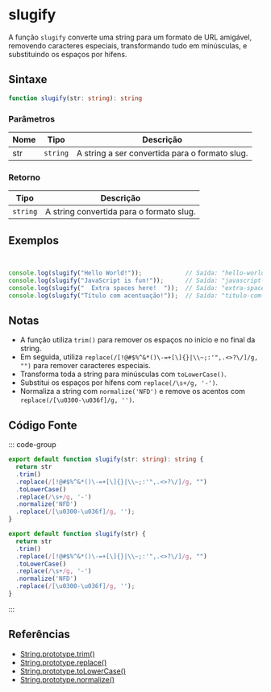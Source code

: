 # slugify

A função `slugify` converte uma string para um formato de URL amigável, removendo caracteres especiais, transformando tudo em minúsculas, e substituindo os espaços por hífens.

## Sintaxe

```typescript
function slugify(str: string): string
```

### Parâmetros

| Nome  | Tipo     | Descrição                                          |
|-------|----------|----------------------------------------------------|
| str   | `string` | A string a ser convertida para o formato slug.     |

### Retorno

| Tipo    | Descrição                                      |
|---------|------------------------------------------------|
| `string` | A string convertida para o formato slug.       |

## Exemplos

```typescript


console.log(slugify("Hello World!"));            // Saída: "hello-world"
console.log(slugify("JavaScript is fun!"));      // Saída: "javascript-is-fun"
console.log(slugify("  Extra spaces here!  "));  // Saída: "extra-spaces-here"
console.log(slugify("Título com acentuação!"));  // Saída: "titulo-com-acentuacao"
```

## Notas

- A função utiliza `trim()` para remover os espaços no início e no final da string.
- Em seguida, utiliza `replace(/[!@#$%^&*()\-=+[\]{}|\\~;:'",.<>?\/]/g, "")` para remover caracteres especiais.
- Transforma toda a string para minúsculas com `toLowerCase()`.
- Substitui os espaços por hífens com `replace(/\s+/g, '-')`.
- Normaliza a string com `normalize('NFD')` e remove os acentos com `replace(/[\u0300-\u036f]/g, '')`.

## Código Fonte

::: code-group
```typescript
export default function slugify(str: string): string {
  return str
  .trim()
  .replace(/[!@#$%^&*()\-=+[\]{}|\\~;:'",.<>?\/]/g, "")
  .toLowerCase()
  .replace(/\s+/g, '-')
  .normalize('NFD')
  .replace(/[\u0300-\u036f]/g, '');
}
```

```javascript
export default function slugify(str) {
  return str
  .trim()
  .replace(/[!@#$%^&*()\-=+[\]{}|\\~;:'",.<>?\/]/g, "")
  .toLowerCase()
  .replace(/\s+/g, '-')
  .normalize('NFD')
  .replace(/[\u0300-\u036f]/g, '');
}
```
::: 

## Referências

- [String.prototype.trim()](https://developer.mozilla.org/pt-BR/docs/Web/JavaScript/Reference/Global_Objects/String/trim)
- [String.prototype.replace()](https://developer.mozilla.org/pt-BR/docs/Web/JavaScript/Reference/Global_Objects/String/replace)
- [String.prototype.toLowerCase()](https://developer.mozilla.org/pt-BR/docs/Web/JavaScript/Reference/Global_Objects/String/toLowerCase)
- [String.prototype.normalize()](https://developer.mozilla.org/pt-BR/docs/Web/JavaScript/Reference/Global_Objects/String/normalize)